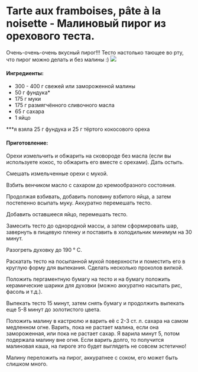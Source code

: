 # Tarte aux framboises, pâte à la noisette - Малиновый пирог из орехового теста.

Очень-очень-очень вкусный пирог!!!
Тесто настолько тающее во рту, что пирог можно делать и без малины :)
![](https://s-media-cache-ak0.pinimg.com/564x/7b/a9/97/7ba99746096ea29dabde7b8db9fe0d05.jpg)


#### Ингредиенты:

* 300 - 400 г свежей или замороженной малины
* 50 г фундука*
* 175 г муки
* 175 г размягчённого сливочного масла
* 65 г сахара
* 1 яйцо

***я взяла 25 г фундука и 25 г тёртого кокосового ореха


#### Приготовление:


Орехи измельчить и обжарить на сковороде без масла (если вы используете кокос, то обжарить его вместе с орехами). Дать остыть.

Смешать измельченные орехи с мукой.

Взбить венчиком масло с сахаром до кремообразного состояния.

Продолжая взбивать, добавить половину взбитого яйца, а затем постепенно всыпать муку. Аккуратно перемешать тесто.

Добавить оставшееся яйцо, перемешать тесто.

Замесить тесто до однородной массы, а затем сформировать шар, завернуть в пищевую пленку и поставить в холодильник минимум на 30 минут.

Разогреть духовку до 190 ° C.

Раскатать тесто на посыпанной мукой поверхности и поместить его в круглую форму для выпекания. Сделать несколько проколов вилкой.

Положить пергаментную бумагу на тесто и на бумагу положить керамические шарики для духовки (можно аккуратно насыпать рис, фасоль и т.д.).

Выпекать тесто 15 минут, затем снять бумагу и продолжить выпекать еще 5-8 минут до золотистого цвета.

Положить малину в кастрюлю и варить её с 2-3 ст. л. сахара на самом медленном огне. Варить, пока не растает малина, если она замороженная, или пока не растает сахар. Я варила минут 5, потом подержала малину вне огня. Если варить долго, то получится малиновая каша, на пироге это будет выглядеть не совсем эстетично!

Малину переложить на пирог, аккуратнее с соком, его может быть слишком много.